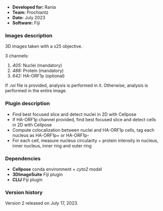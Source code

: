 * **Developed for:** Rania
* **Team:** Prochiantz
* **Date:** July 2023
* **Software:** Fiji

### Images description

3D images taken with a x25 objective.

3 channels:
  1. *405:* Nuclei (mandatory)
  2. *488:* Protein (mandatory)
  3. *642:* HA-ORF1p (optional)
     
If *.roi* file is provided, analysis is performed in it. Otherwise, analysis is performed in the entire image. 

### Plugin description

* Find best focused slice and detect nuclei in 2D with Cellpose
* If HA-ORF1p channel provided, find best focused slice and detect cells in 2D with Cellpose 
* Compute colocalization between nuclei and HA-ORF1p cells, tag each nucleus as HA-ORF1p+ or HA-ORF1p-
* For each cell, measure nucleus circularity + protein intensity in nucleus, inner nucleus, inner ring and outer ring

### Dependencies

* **Cellpose** conda environment + *cyto2* model
* **3DImageSuite** Fiji plugin
* **CLIJ** Fiji plugin

### Version history

Version 2 released on July 17, 2023.

